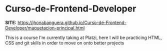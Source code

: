 # Curso-de-Frontend-Developer

**SITE:** https://jhonabanguera.github.io/Curso-de-Frontend-Developer/maquetacion-principal.html

This is a course I'm currently taking at Platzi, here I will be practicing HTML, CSS and git skills in order to move on onto better projects
